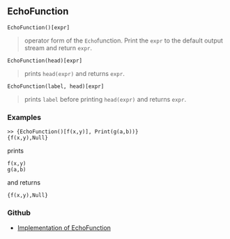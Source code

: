 ## EchoFunction

```
EchoFunction()[expr]
```

> operator form of the `Echo`function. Print the `expr` to the default output stream and return `expr`.

```
EchoFunction(head)[expr]
```

> prints `head(expr)` and returns `expr`.
 
```
EchoFunction(label, head)[expr]
```

> prints `label` before printing `head(expr)` and returns `expr`.


### Examples

``` 
>> {EchoFunction()[f(x,y)], Print(g(a,b))}
{f(x,y),Null}
```

prints 

```
f(x,y)
g(a,b)
```

and returns

```
{f(x,y),Null}
```

### Github

* [Implementation of EchoFunction](https://github.com/axkr/symja_android_library/blob/master/symja_android_library/matheclipse-core/src/main/java/org/matheclipse/core/builtin/IOFunctions.java#L226) 
